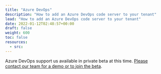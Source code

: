 ```yaml
---
title: "Azure DevOps"
description: "How to add an Azure DevOps code server to your tenant"
lead: "How to add an Azure DevOps code server to your tenant"
date: 2022-01-12T02:48:57+00:00
draft: false
weight: 600
toc: false
resources:
  - src:
---
```


Azure DevOps support us available in private beta at this time. [Please contact our team for a demo or to join the beta](http://blubracket.com/contact-sales/).
